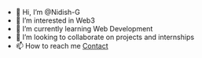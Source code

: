 - 👋 Hi, I’m @Nidish-G
- 👀 I’m interested in Web3
- 🌱 I’m currently learning Web Development
- 💞️ I’m looking to collaborate on projects and internships
- 📫 How to reach me [Contact](https://portfolio.nidish.xyz/contact.html)

<!---
Nidish-G/Nidish-G is a ✨ special ✨ repository because its `README.md` (this file) appears on your GitHub profile.
You can click the Preview link to take a look at your changes.
--->
